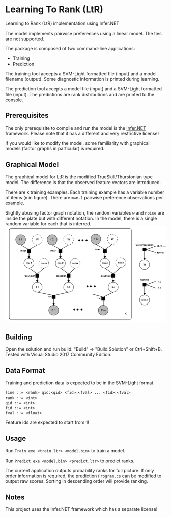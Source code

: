 # Learning To Rank (LtR)
Learning to Rank (LtR) implementation using Infer.NET

The model implements pairwise preferences using a linear model. The ties are not supported.

The package is composed of two command-line applications:
- Training
- Prediction

The training tool accepts a SVM-Light formatted file (input) and a model filename (output). Some diagnostic information is printed during learning.

The prediction tool accepts a model file (input) and a SVM-Light formatted file (input). The predictions are rank distributions and are printed to the console.

## Prerequisites
The only prerequisite to compile and run the model is the [Infer.NET](http://infernet.azurewebsites.net/) framework. Please note that it has a different and very restrictive license!

If you would like to modify the model, some familiarity with graphical models (factor graphs in particular) is required.

## Graphical Model
The graphical model for LtR is the modified TrueSkill/Thurstonian type model. The difference is that the observed feature vectors are introduced.

There are `K` training examples. Each training example has a variable number of items (`n` in figure). There are `m=n-1` pairwise preference observations per example.

Slightly abusing factor graph notation, the random variables `w` and `noise` are inside the plate but with different notation. In the model, there is a single random variable for each that is inferred.
![TrueSkill/Thurstonian model for LtR](https://github.com/usptact/LearningToRank/blob/master/img/LtR%20Graphical%20Model.png)

## Building
Open the solution and run build: "Build" -> "Build Solution" or Ctrl+Shift+B. Tested with Visual Studio 2017 Community Edition.

## Data Format
Training and prediction data is expected to be in the SVM-Light format.

```
line ::= <rank> qid:<qid> <fid>:<fval> ... <fid>:<fval>
rank ::= <int>
qid ::= <int>
fid ::= <int>
fval ::= <float>
```

Feature ids are expected to start from 1!

## Usage
Run `Train.exe <train.ltr> <model.bin>` to train a model.

Run `Predict.exe <model.bin> <predict.ltr>` to predict ranks.

The current application outputs probability ranks for full picture. If only order information is required, the prediction `Program.cs` can be modified to output raw scores. Sorting in descending order will provide ranking.

## Notes
This project uses the Infer.NET framework which has a separate license!
